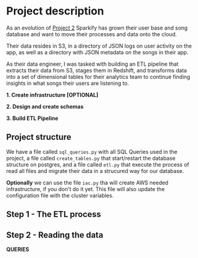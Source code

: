 # Project description
As an evolution of [Project 2](https://github.com/hedcler/udacity-dataengineer-project2) Sparkify has grown their user base and song database and want to move their processes and data onto the cloud.

Their data resides in S3, in a directory of JSON logs on user activity on the app, as well as a directory with JSON metadata on the songs in their app.

As their data engineer, I was tasked with building an ETL pipeline that extracts their data from S3, stages them in Redshift, and transforms data into a set of dimensional tables for their analytics team to continue finding insights in what songs their users are listening to.

**1. Create infrastructure [OPTIONAL]**

**2. Design and create schemas**

**3. Build ETL Pipeline**

## Project structure
We have a file called `sql_queries.py` with all SQL Queries used in the project, a file called `create_tables.py` that start/restart the database structure on postgres, and a file called `etl.py` that execute the process of read all files and migrate their data in a strucured way for our database.

**Optionally** we can use the file `iac.py` tha will create AWS needed infrastructure, if you don't do it yet. This file will also update the configuration file with the cluster variables.


## Step 1 - The ETL process



## Step 2 - Reading the data



**QUERIES**


